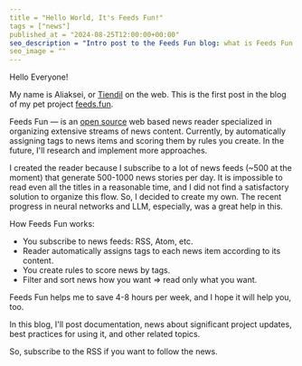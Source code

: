 ```yaml
---
title = "Hello World, It's Feeds Fun!"
tags = ["news"]
published_at = "2024-08-25T12:00:00+00:00"
seo_description = "Intro post to the Feeds Fun blog: what is Feeds Fun and what to expect from this blog."
seo_image = ""
---
```


Hello Everyone!

My name is Aliaksei, or [Tiendil](https://tiendil.org) on the web. This is the first post in the blog of my pet project [feeds.fun](https://feeds.fun).

Feeds Fun — is an [open source](https://github.com/Tiendil/feeds.fun) web based news reader specialized in organizing extensive streams of news content. Currently, by automatically assigning tags to news items and scoring them by rules you create. In the future, I'll research and implement more approaches.

I created the reader because I subscribe to a lot of news feeds (~500 at the moment) that generate 500-1000 news stories per day. It is impossible to read even all the titles in a reasonable time, and I did not find a satisfactory solution to organize this flow. So, I decided to create my own. The recent progress in neural networks and LLM, especially, was a great help in this.

How Feeds Fun works:

- You subscribe to news feeds: RSS, Atom, etc.
- Reader automatically assigns tags to each news item according to its content.
- You create rules to score news by tags.
- Filter and sort news how you want ⇒ read only what you want.

Feeds Fun helps me to save 4-8 hours per week, and I hope it will help you, too.

In this blog, I'll post documentation, news about significant project updates, best practices for using it, and other related topics.

So, subscribe to the RSS if you want to follow the news.
